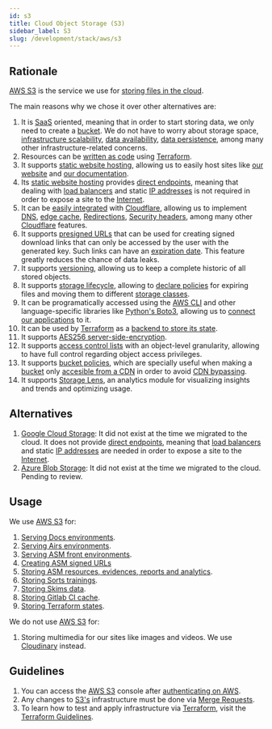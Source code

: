 ```yaml
---
id: s3
title: Cloud Object Storage (S3)
sidebar_label: S3
slug: /development/stack/aws/s3
---
```


## Rationale

[AWS S3](https://aws.amazon.com/s3/)
is the service we use for
[storing files in the cloud](https://en.wikipedia.org/wiki/Cloud_storage).

The main reasons why we chose it
over other alternatives are:

1. It is
    [SaaS](https://en.wikipedia.org/wiki/Software_as_a_service)
    oriented,
    meaning that
    in order to start storing data,
    we only need to
    create a
    [bucket](https://docs.aws.amazon.com/AmazonS3/latest/userguide/UsingBucket.html).
    We do not have to worry about
    storage space,
    [infrastructure scalability](https://en.wikipedia.org/wiki/Scalability),
    [data availability](https://en.wikipedia.org/wiki/Availability),
    [data persistence](https://en.wikipedia.org/wiki/Persistence_(computer_science)),
    among many other infrastructure-related concerns.
1. Resources can be
    [written as code](https://registry.terraform.io/providers/hashicorp/aws/latest/docs/resources/s3_bucket)
    using
    [Terraform](/development/stack/terraform).
1. It supports
    [static website hosting](https://docs.aws.amazon.com/AmazonS3/latest/userguide/WebsiteHosting.html),
    allowing us to easily host sites like
    [our website](https://fluidattacks.com)
    and
    [our documentation](https://docs.fluidattacks.com).
1. Its
    [static website hosting](https://docs.aws.amazon.com/AmazonS3/latest/userguide/WebsiteHosting.html)
    provides
    [direct endpoints](https://docs.aws.amazon.com/AmazonS3/latest/userguide/WebsiteEndpoints.html),
    meaning that dealing with
    [load balancers](https://en.wikipedia.org/wiki/Load_balancing_(computing))
    and static
    [IP addresses](https://en.wikipedia.org/wiki/IP_address)
    is not required
    in order to expose a site
    to the
    [Internet](https://en.wikipedia.org/wiki/Internet).
1. It can be
    [easily integrated](https://gitlab.com/fluidattacks/product/-/tree/56683d3cfbc2b1be3ebe8ae6dd4627b066961aa9/docs/infra/terraform)
    with
    [Cloudflare](/development/stack/cloudflare),
    allowing us to implement
    [DNS](https://gitlab.com/fluidattacks/product/-/blob/56683d3cfbc2b1be3ebe8ae6dd4627b066961aa9/docs/infra/terraform/dns.tf#L3),
    [edge cache](https://gitlab.com/fluidattacks/product/-/blob/56683d3cfbc2b1be3ebe8ae6dd4627b066961aa9/docs/infra/terraform/cache.tf),
    [Redirections](https://gitlab.com/fluidattacks/product/-/blob/56683d3cfbc2b1be3ebe8ae6dd4627b066961aa9/docs/infra/terraform/dns.tf#L21),
    [Security headers](https://gitlab.com/fluidattacks/product/-/blob/56683d3cfbc2b1be3ebe8ae6dd4627b066961aa9/docs/infra/terraform/headers.tf),
    among many other
    [Cloudflare](/development/stack/cloudflare)
    features.
1. It supports
    [presigned URLs](https://docs.aws.amazon.com/AmazonS3/latest/userguide/ShareObjectPreSignedURL.html)
    that can be used
    for creating signed download links
    that can only be accessed by the user
    with the generated key.
    Such links can have
    an
    [expiration date](https://gitlab.com/fluidattacks/product/-/blob/56683d3cfbc2b1be3ebe8ae6dd4627b066961aa9/integrates/back/src/s3/operations.py#L93).
    This feature greatly reduces the chance
    of data leaks.
1. It supports
    [versioning](https://docs.aws.amazon.com/AmazonS3/latest/userguide/manage-versioning-examples.html),
    allowing us to keep a complete historic of all stored objects.
1. It supports
    [storage lifecycle](https://docs.aws.amazon.com/AmazonS3/latest/userguide/object-lifecycle-mgmt.html),
    allowing to
    [declare policies](https://gitlab.com/fluidattacks/product/-/blob/56683d3cfbc2b1be3ebe8ae6dd4627b066961aa9/skims/infra/s3_data.tf#L10)
    for expiring files
    and moving them to
    different
    [storage classes](https://docs.aws.amazon.com/AmazonS3/latest/userguide/storage-class-intro.html).
1. It can be
    programatically accessed
    using the [AWS CLI](https://docs.aws.amazon.com/cli/latest/reference/s3/)
    and other language-specific
    libraries like
    [Python's Boto3](https://boto3.amazonaws.com/v1/documentation/api/latest/reference/services/s3.html),
    allowing us to
    [connect our applications](https://gitlab.com/fluidattacks/product/-/blob/56683d3cfbc2b1be3ebe8ae6dd4627b066961aa9/integrates/back/src/s3/operations.py)
    to it.
1. It can be used by [Terraform](/development/stack/terraform)
    as a
    [backend to store its state](https://www.terraform.io/docs/language/settings/backends/s3.html).
1. It supports
    [AES256 server-side-encryption](https://gitlab.com/fluidattacks/product/-/blob/56683d3cfbc2b1be3ebe8ae6dd4627b066961aa9/skims/infra/s3_data.tf#L25).
1. It supports
    [access control lists](https://docs.aws.amazon.com/AmazonS3/latest/userguide/acl-overview.html)
    with an object-level granularity,
    allowing to have full control
    regarding object access privileges.
1. It supports
    [bucket policies](https://docs.aws.amazon.com/AmazonS3/latest/userguide/bucket-policies.html),
    which are specially useful
    when making a
    [bucket](https://docs.aws.amazon.com/AmazonS3/latest/userguide/UsingBucket.html)
    only [accesible from a CDN](https://gitlab.com/fluidattacks/product/-/blob/56683d3cfbc2b1be3ebe8ae6dd4627b066961aa9/docs/infra/terraform/bucket.tf#L31)
    in order to avoid
    [CDN bypassing](https://opendatasecurity.co.uk/how-to-bypass-cdn/).
1. It supports
    [Storage Lens](https://docs.aws.amazon.com/AmazonS3/latest/userguide/storage_lens.html),
    an analytics module for visualizing
    insights and trends
    and optimizing usage.

## Alternatives

1. [Google Cloud Storage](https://cloud.google.com/storage):
    It did not exist at the time we migrated to the cloud.
    It does not provide
    [direct endpoints](https://docs.aws.amazon.com/AmazonS3/latest/userguide/WebsiteEndpoints.html),
    meaning that
    [load balancers](https://en.wikipedia.org/wiki/Load_balancing_(computing))
    and static
    [IP addresses](https://en.wikipedia.org/wiki/IP_address)
    are needed
    in order to expose a site
    to the
    [Internet](https://en.wikipedia.org/wiki/Internet).
1. [Azure Blob Storage](https://azure.microsoft.com/en-gb/services/storage/blobs/):
    It did not exist at the time we migrated to the cloud.
    Pending to review.

## Usage

We use [AWS S3](https://aws.amazon.com/s3/) for:

1. [Serving Docs environments](https://gitlab.com/fluidattacks/product/-/blob/56683d3cfbc2b1be3ebe8ae6dd4627b066961aa9/docs/infra/terraform/bucket.tf).
1. [Serving Airs environments](https://gitlab.com/fluidattacks/product/-/tree/56683d3cfbc2b1be3ebe8ae6dd4627b066961aa9/airs/deploy).
1. [Serving ASM front environments](https://gitlab.com/fluidattacks/product/-/tree/56683d3cfbc2b1be3ebe8ae6dd4627b066961aa9/integrates/deploy/front/terraform).
1. [Creating ASM signed URLs](https://gitlab.com/fluidattacks/product/-/blob/56683d3cfbc2b1be3ebe8ae6dd4627b066961aa9/integrates/back/src/s3/operations.py#L93)
1. [Storing ASM resources, evidences, reports and analytics](https://gitlab.com/fluidattacks/product/-/blob/56683d3cfbc2b1be3ebe8ae6dd4627b066961aa9/integrates/deploy/terraform-resources/cloudfront/s3.tf).
1. [Storing Sorts trainings](https://gitlab.com/fluidattacks/product/-/blob/56683d3cfbc2b1be3ebe8ae6dd4627b066961aa9/sorts/infra/s3.tf).
1. [Storing Skims data](https://gitlab.com/fluidattacks/product/-/blob/56683d3cfbc2b1be3ebe8ae6dd4627b066961aa9/skims/infra/s3_data.tf).
1. [Storing Gitlab CI cache](/development/stack/gitlab-ci).
1. [Storing Terraform states](https://gitlab.com/fluidattacks/product/-/blob/56683d3cfbc2b1be3ebe8ae6dd4627b066961aa9/makes/applications/makes/dns/src/terraform/main.tf#L15).

We do not use [AWS S3](https://aws.amazon.com/s3/) for:

1. Storing multimedia
    for our sites
    like images and videos.
    We use [Cloudinary](https://cloudinary.com/)
    instead.

## Guidelines

1. You can access the
    [AWS S3](https://aws.amazon.com/s3/) console
    after [authenticating on AWS](/development/stack/aws#guidelines).
1. Any changes to
    [S3's](https://aws.amazon.com/s3/)
    infrastructure must be done via
    [Merge Requests](https://docs.gitlab.com/ee/user/project/merge_requests/).
1. To learn how to test and apply infrastructure via [Terraform](https://www.terraform.io/),
    visit the
    [Terraform Guidelines](/development/stack/terraform#guidelines).
